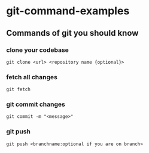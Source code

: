 # git-command-examples

## Commands of git you should know
### clone your codebase
```
git clone <url> <repository name {optional}>
``` 
### fetch all changes
```
git fetch 
```

### git commit changes

```
git commit -m "<message>"
```

### git push 

```
git push <branchname:optional if you are on branch>
```

